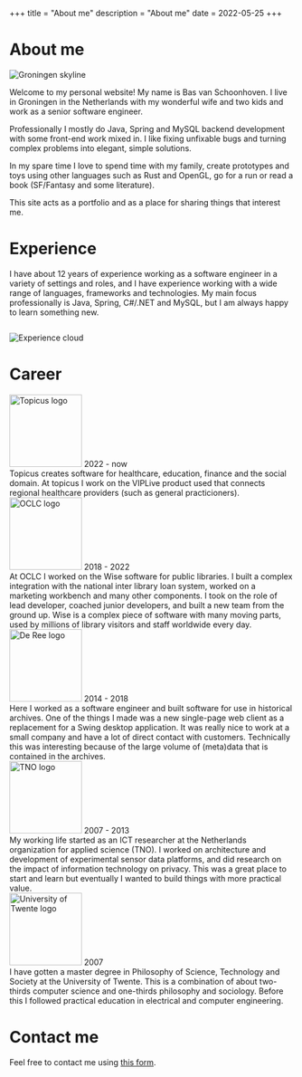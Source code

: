 +++
title = "About me"
description = "About me"
date = 2022-05-25
+++

# About me

<img src="/groningen.jpg" alt="Groningen skyline">

Welcome to my personal website! My name is Bas van Schoonhoven. I live in Groningen in the Netherlands with my wonderful wife and two kids and work as a senior software engineer. 

Professionally I mostly do Java, Spring and MySQL backend development with some front-end work mixed in. I like fixing unfixable bugs and turning complex problems into elegant, simple solutions. 

In my spare time I love to spend time with my family, create prototypes and toys using other languages such as Rust and OpenGL, go for a run or read a book (SF/Fantasy and some literature).

This site acts as a portfolio and as a place for sharing things that interest me.

# Experience

I have about 12 years of experience working as a software engineer in a variety of settings and roles, and I have experience working with a wide range of languages, frameworks and technologies. My main focus professionally is Java, Spring, C#/.NET and MySQL, but I am always happy to learn something new.

<img src="/about/experience-cloud.png" alt="Experience cloud" style="margin:2em auto;display:block;">


# Career

<div class="career">
    <div>
        <div class="location">
            <img src="/about/topicus.svg" alt="Topicus logo" width="128">
            <span>2022 - now</span>
        </div>
        <div class="description">Topicus creates software for healthcare, education, finance and the social domain. At topicus I work on the VIPLive product used that connects regional healthcare providers (such as general practicioners). </div>
    </div>    
    <div>
        <div class="location">
            <img src="/about/oclc-logo.png" alt="OCLC logo" width="128">
            <span>2018 - 2022</span>
        </div>
        <div class="description">At OCLC I worked on the Wise software for public libraries. I built a complex integration with the national inter library loan system, worked on a marketing workbench and many other components. I took on the role of lead developer, coached junior developers, and built a new team from the ground up. Wise is a complex piece of software with many moving parts, used by millions of library visitors and staff worldwide every day.</div>
    </div>
    <div>
        <div class="location">
            <img src="/about/de-ree-logo.png" alt="De Ree logo" width="128">
            <span>2014 - 2018</span>
        </div>
        <div class="description">Here I worked as a software engineer and built software for use in historical archives. One of the things I made was a new single-page web client as a replacement for a Swing desktop application. It was really nice to work at a small company and have a lot of direct contact with customers. Technically this was interesting because of the large volume of (meta)data that is contained in the archives.</div>
    </div>
    <div>
        <div class="location">
            <img src="/about/tno-logo.png" alt="TNO logo" width="128">
            <span>2007 - 2013</span>
        </div>
        <div class="description">My working life started as an ICT researcher at the Netherlands organization for applied science (TNO). I worked on architecture and development of experimental sensor data platforms, and did research on the impact of information technology on privacy. This was a great place to start and learn but eventually I wanted to build things with more practical value.</div>
    </div>
    <div>
        <div class="location">
            <img src="/about/university-of-twente.png" alt="University of Twente logo" width="128">
            <span>2007</span>
        </div>
        <div class="description">I have gotten a master degree in Philosophy of Science, Technology and Society at the University of Twente. This is a combination of about two-thirds computer science and one-thirds philosophy and sociology. Before this I followed practical education in electrical and computer engineering.</div>
    </div>
</div>

# Contact me

Feel free to contact me using [this form](/contact).